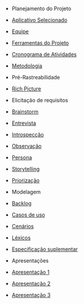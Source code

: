 - Planejamento do Projeto

- [Aplicativo Selecionado](/planejamentoDoProjeto/appSelecionado.md)
- [Equipe](/planejamentoDoProjeto/equipe.md)
- [Ferramentas do Projeto](/planejamentoDoProjeto/ferramentas.md)
- [Cronograma de Atividades](/planejamentoDoProjeto/cronograma.md)
- [Metodologia](/planejamentoDoProjeto/metodologia.md)

- Pré-Rastreabilidade 

- [Rich Picture](/planejamentoDoProjeto/richPicture.md)

- Elicitação de requisitos

- [Brainstorm](/elicitacaoRequisitos/brainstorm.md)
- [Entrevista](/elicitacaoRequisitos/entrevistas.md)
- [Introspecção](/elicitacaoRequisitos/introspeccao.md)
- [Observação](/elicitacaoRequisitos/observacao.md)
- [Persona](/elicitacaoRequisitos/persona.md)
- [Storytelling](/elicitacaoRequisitos/storytelling.md)
- [Priorização](/elicitacaoRequisitos/priorizacao.md)

- Modelagem 

- [Backlog](/modelagemRequisitos/backlog.md)
- [Casos de uso](/modelagemRequisitos/casos_de_uso.md)
- [Cenários](/modelagemRequisitos/cenarios.md)
- [Léxicos](/modelagemRequisitos/lexicos.md)
- [Especificação suplementar](/modelagemRequisitos/especificacao_suplementar.md)

- Apresentações

- [Apresentação 1](/apresentacoes/apresentacao1.md)
- [Apresentação 2](/apresentacoes/apresentacao2.md)
- [Apresentação 3](/apresentacoes/apresentacao3.md)
